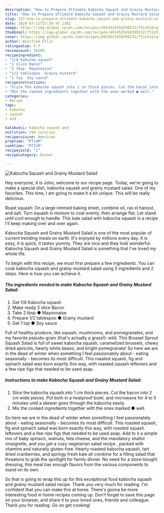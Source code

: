 ```yaml
---
description: "How to Prepare Ultimate Kabocha Squash and Grainy Mustard Salad"
title: "How to Prepare Ultimate Kabocha Squash and Grainy Mustard Salad"
slug: 337-how-to-prepare-ultimate-kabocha-squash-and-grainy-mustard-salad
date: 2020-07-11T23:34:47.130Z
image: https://img-global.cpcdn.com/recipes/4914525458399232/751x532cq70/kabocha-squash-and-grainy-mustard-salad-recipe-main-photo.jpg
thumbnail: https://img-global.cpcdn.com/recipes/4914525458399232/751x532cq70/kabocha-squash-and-grainy-mustard-salad-recipe-main-photo.jpg
cover: https://img-global.cpcdn.com/recipes/4914525458399232/751x532cq70/kabocha-squash-and-grainy-mustard-salad-recipe-main-photo.jpg
author: Winifred Ellis
ratingvalue: 4.7
reviewcount: 34209
recipeingredient:
- "1/8 Kabocha squash"
- "2 slice Bacon"
- "2 tbsp  Mayonnaise"
- "1/2 tablespoo  Grainy mustard"
- "1 tsp  Soy sauce"
recipeinstructions:
- "Slice the kabocha squash into 1 cm thick pieces. Cut the bacon into 2 cm wide pieces. Put both in a heatproof bowl, and microwave for 4 to 5 minutes until a skewer goes through the kabocha easily."
- "Mix the cooked ingredients together with the ones marked ● well."
categories:
- Recipe
tags:
- kabocha
- squash
- and

katakunci: kabocha squash and 
nutrition: 250 calories
recipecuisine: American
preptime: "PT14M"
cooktime: "PT31M"
recipeyield: "1"
recipecategory: Dinner

---
```



![Kabocha Squash and Grainy Mustard Salad](https://img-global.cpcdn.com/recipes/4914525458399232/751x532cq70/kabocha-squash-and-grainy-mustard-salad-recipe-main-photo.jpg)

Hey everyone, it is John, welcome to our recipe page. Today, we're going to make a special dish, kabocha squash and grainy mustard salad. One of my favorites. This time, I am going to make it a bit unique. This will be really delicious.

Roast squash: On a large rimmed baking sheet, combine oil, ras el hanout, and salt. Turn squash in mixture to coat evenly, then arrange flat. Let stand until cool enough to handle. This kale salad with kabocha squash is a recipe I&#39;ll keep making over and over again.

Kabocha Squash and Grainy Mustard Salad is one of the most popular of current trending meals on earth. It's enjoyed by millions every day. It is easy, it is quick, it tastes yummy. They are nice and they look wonderful. Kabocha Squash and Grainy Mustard Salad is something that I've loved my whole life.


To begin with this recipe, we must first prepare a few ingredients. You can cook kabocha squash and grainy mustard salad using 5 ingredients and 2 steps. Here is how you can achieve it.

<!--inarticleads1-->

##### The ingredients needed to make Kabocha Squash and Grainy Mustard Salad:

1. Get 1/8 Kabocha squash
1. Make ready 2 slice Bacon
1. Take 2 tbsp ● Mayonnaise
1. Prepare 1/2 tablespoo ● Grainy mustard
1. Get 1 tsp ● Soy sauce


Full of healthy produce, like squash, mushrooms, and pomegranates, and my favorite pseudo-grain (that&#39;s actually a grass!): wild. This Brussel Sprout Squash Salad is full of sweet kabocha squash, caramelized brussels, chewy dried apricots, hearty white beans, and bright pomegranate! So here we are in the dead of winter when something I feel passionately about - eating seasonally - becomes its most difficult. This roasted squash, fig and spinach salad was born exactly this way, with roasted squash leftovers and a few ripe figs that needed to be used asap. 

<!--inarticleads2-->

##### Instructions to make Kabocha Squash and Grainy Mustard Salad:

1. Slice the kabocha squash into 1 cm thick pieces. Cut the bacon into 2 cm wide pieces. Put both in a heatproof bowl, and microwave for 4 to 5 minutes until a skewer goes through the kabocha easily.
1. Mix the cooked ingredients together with the ones marked ● well.


So here we are in the dead of winter when something I feel passionately about - eating seasonally - becomes its most difficult. This roasted squash, fig and spinach salad was born exactly this way, with roasted squash leftovers and a few ripe figs that needed to be used asap. Add to it a simple mix of baby spinach, walnuts, feta cheese, and the mandatory shallot vinaigrette, and you get a cozy vegetarian salad recipe , packed with vitamins and naturally gluten-free. Hearty roasted kabocha squash, tart dried cranberries, and springy fresh kale all combine for a filling salad that threatens to grab the spotlight for family dinner. No need for a store-bought dressing, this meal has enough flavors from the various components to stand on its own. 

So that is going to wrap this up for this exceptional food kabocha squash and grainy mustard salad recipe. Thank you very much for reading. I'm confident that you can make this at home. There's gonna be more interesting food in home recipes coming up. Don't forget to save this page on your browser, and share it to your loved ones, friends and colleague. Thank you for reading. Go on get cooking!
